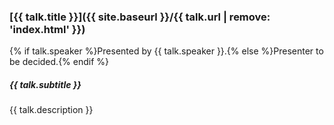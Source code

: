 ### [{{ talk.title }}]({{ site.baseurl }}/{{ talk.url | remove: 'index.html' }})

<span class="aside">{% if talk.speaker %}Presented by {{ talk.speaker }}.{% else %}Presenter to be decided.{% endif %}</span>

##### {{ talk.subtitle }}

{{ talk.description }}
